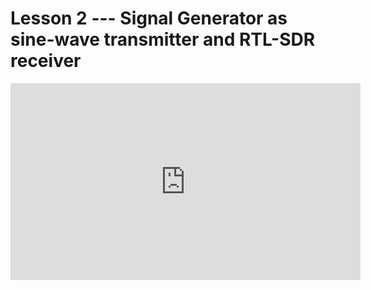 # Lesson 2 --- Signal Generator as sine-wave transmitter and RTL-SDR receiver


<iframe width="560" height="315" src="https://www.youtube.com/embed/bV4oJTPlAeQ" title="YouTube video player" frameborder="0" allow="accelerometer; autoplay; clipboard-write; encrypted-media; gyroscope; picture-in-picture" allowfullscreen></iframe>

<!--
Transmit a 100 MHz sine wave from a signal generator simultaneously into a real oscilloscope and a BNC with hooks.

Tune the RTL-SDR to 100 MHz. You get a complex exponential out. Why not a real sinusoidal signal? What does this complex number mean? Understanding this is half the SDR battle.

Tune the generator up and down. Tune the SDR up and down. See the signal go up and down in time and frequency and maybe constellation plots.

See it go below zero frequency and explain what's going on. "Negative frequencies!?" Observe that the real and imaginary parts either lead or lag each other depending on sign of frequency.

See that it's basically a constant (or at least very slow moving) when you're tuned spot on, but the phase is arbitrary.

You need to deal with these small oscillator mismatches when you use different hardware to transmit and receive -- oscillators drift in time and frequency and when you move around.

HW Check time signal at 25.000 MHz WWV North of Denver Colorado. Hmm. Need to use 1 MHz sample_rate because otherwise the bottom of the band is below the RTL-SDR limit.

--> 